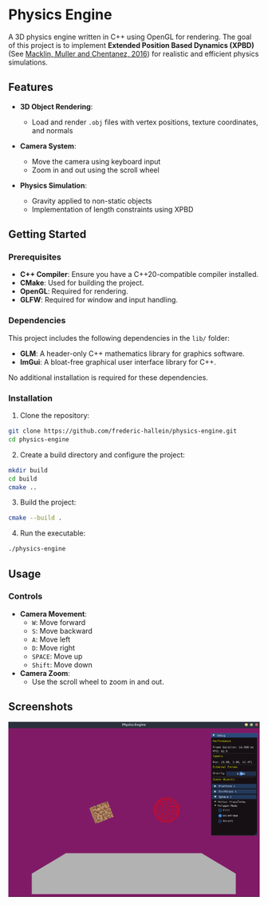 # Physics Engine

A 3D physics engine written in C++ using OpenGL for rendering. The goal of this project is to implement **Extended Position Based Dynamics (XPBD)** (See [Macklin, Muller and Chentanez, 2016](https://matthias-research.github.io/pages/publications/XPBD.pdf)) for realistic and efficient physics simulations.


## Features

- **3D Object Rendering**:
  - Load and render `.obj` files with vertex positions, texture coordinates, and normals

- **Camera System**:
  - Move the camera using keyboard input
  - Zoom in and out using the scroll wheel

- **Physics Simulation**:
  - Gravity applied to non-static objects
  - Implementation of length constraints using XPBD


## Getting Started

### Prerequisites


- **C++ Compiler**: Ensure you have a C++20-compatible compiler installed.
- **CMake**: Used for building the project.
- **OpenGL**: Required for rendering.
- **GLFW**: Required for window and input handling.

### Dependencies


This project includes the following dependencies in the `lib/` folder:
- **GLM**: A header-only C++ mathematics library for graphics software.
- **ImGui**: A bloat-free graphical user interface library for C++.

No additional installation is required for these dependencies.

### Installation


1. Clone the repository:
```bash
git clone https://github.com/frederic-hallein/physics-engine.git
cd physics-engine
```

2. Create a build directory and configure the project:
```bash
mkdir build
cd build
cmake ..
```

3. Build the project:
```bash
cmake --build .
```

4. Run the executable:
```bash
./physics-engine
```

## Usage

### Controls


- **Camera Movement**:
  - `W`: Move forward
  - `S`: Move backward
  - `A`: Move left
  - `D`: Move right
  - `SPACE`: Move up
  - `Shift`: Move down
- **Camera Zoom**:
  - Use the scroll wheel to zoom in and out.


## Screenshots

![Physics Engine Screenshot](res/screenshots/readme-screenshot.png)

